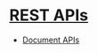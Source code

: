 # [REST APIs](https://www.elastic.co/guide/en/elasticsearch/reference/current/rest-apis.html)

* [Document APIs](docs)
